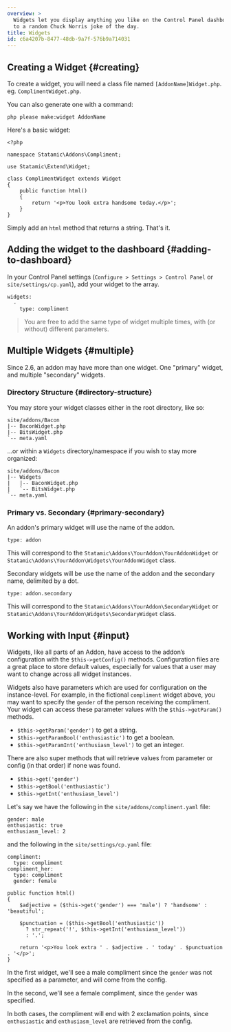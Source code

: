 ```yaml
---
overview: >
  Widgets let you display anything you like on the Control Panel dashboard. From important sales data
  to a random Chuck Norris joke of the day.
title: Widgets
id: c6a4207b-8477-48db-9a7f-576b9a714031
---
```

## Creating a Widget {#creating}

To create a widget, you will need a class file named `[AddonName]Widget.php`. eg. `ComplimentWidget.php`.

You can also generate one with a command:

``` .lang-bash
php please make:widget AddonName
```

Here's a basic widget:

``` .language-php
<?php

namespace Statamic\Addons\Compliment;

use Statamic\Extend\Widget;

class ComplimentWidget extends Widget
{
    public function html()
    {
        return '<p>You look extra handsome today.</p>';
    }
}
```

Simply add an `html` method that returns a string. That's it.

## Adding the widget to the dashboard {#adding-to-dashboard}

In your Control Panel settings (`Configure > Settings > Control Panel` or `site/settings/cp.yaml`), add your widget
to the array.

``` .lang-yaml
widgets:
  -
    type: compliment
```

> You are free to add the same type of widget multiple times, with (or without) different parameters.

## Multiple Widgets {#multiple}

Since 2.6, an addon may have more than one widget. One "primary" widget, and multiple "secondary" widgets.

### Directory Structure {#directory-structure}

You may store your widget classes either in the root directory, like so:

``` .lang-files
site/addons/Bacon
|-- BaconWidget.php
|-- BitsWidget.php
`-- meta.yaml
```

...or within a `Widgets` directory/namespace if you wish to stay more organized:

``` .lang-files
site/addons/Bacon
|-- Widgets
|   |-- BaconWidget.php
|   `-- BitsWidget.php
`-- meta.yaml
```

### Primary vs. Secondary {#primary-secondary}

An addon's primary widget will use the name of the addon.  

``` .lang-template
type: addon
```

This will correspond to the `Statamic\Addons\YourAddon\YourAddonWidget` or `Statamic\Addons\YourAddon\Widgets\YourAddonWidget` class.

Secondary widgets will be use the name of the addon and the secondary name, delimited by a dot.

``` .lang-template
type: addon.secondary
```

This will correspond to the `Statamic\Addons\YourAddon\SecondaryWidget` or `Statamic\Addons\YourAddon\Widgets\SecondaryWidget` class.

## Working with Input {#input}

Widgets, like all parts of an Addon, have access to the addon’s configuration with the `$this->getConfig()` methods. Configuration files are a great place to store default values, especially for values that a user may want to change across all widget instances.

Widgets also have parameters which are used for configuration on the instance-level. For example, in the fictional `compliment` widget above, you may want to specify the `gender` of the person receiving the compliment. Your widget can access these parameter values with the `$this->getParam()` methods.

- `$this->getParam('gender')` to get a string.
- `$this->getParamBool('enthusiastic')` to get a boolean.
- `$this->getParamInt('enthusiasm_level')` to get an integer.

There are also super methods that will retrieve values from parameter or config (in that order) if none was found.

- `$this->get('gender')`
- `$this->getBool('enthusiastic')`
- `$this->getInt('enthusiasm_level')`

Let's say we have the following in the `site/addons/compliment.yaml` file:

``` .language-yaml
gender: male
enthusiastic: true
enthusiasm_level: 2
```

and the following in the `site/settings/cp.yaml` file:


``` .language-yaml
compliment:
  type: compliment
compliment_her:
  type: compliment
  gender: female
```



``` .language-php
public function html()
{
    $adjective = ($this->get('gender') === 'male') ? 'handsome' : 'beautiful';

    $punctuation = ($this->getBool('enthusiastic'))
      ? str_repeat('!', $this->getInt('enthusiasm_level'))
      : '.';

    return '<p>You look extra ' . $adjective . ' today' . $punctuation . '</p>';
}
```

In the first widget, we'll see a male compliment since the `gender` was not specified as a parameter, and will come from the config.

In the second, we'll see a female compliment, since the `gender` was specified.

In both cases, the compliment will end with 2 exclamation points, since `enthusiastic` and `enthusiasm_level` are retrieved from the config.
